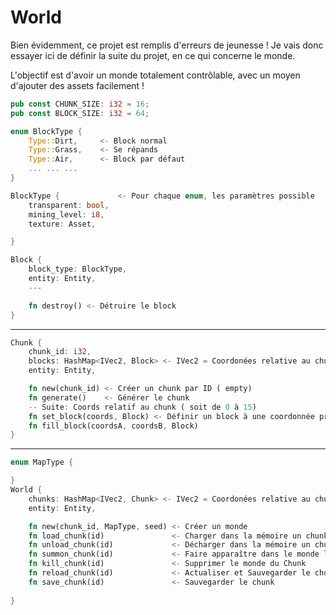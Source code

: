 # World
Bien évidemment, ce projet est remplis d'erreurs de jeunesse ! Je vais donc essayer ici de définir la suite du projet, en ce qui concerne le monde.

L'objectif est d'avoir un monde totalement contrôlable, avec un moyen d'ajouter des assets facilement !

```Rust
pub const CHUNK_SIZE: i32 = 16;
pub const BLOCK_SIZE: i32 = 64;
```

```Rust
enum BlockType {
    Type::Dirt,     <- Block normal
    Type::Grass,    <- Se répands
    Type::Air,      <- Block par défaut
    ... ... ...
}

BlockType {             <- Pour chaque enum, les paramètres possible 
    transparent: bool,
    mining_level: i8,
    texture: Asset,

}

Block {
    block_type: BlockType,
    entity: Entity,
    ---

    fn destroy() <- Détruire le block
}
```
---
```Rust
Chunk {
    chunk_id: i32,
    blocks: HashMap<IVec2, Block> <- IVec2 = Coordonées relative au chunk
    entity: Entity,

    fn new(chunk_id) <- Créer un chunk par ID ( empty)
    fn generate()    <- Générer le chunk
    -- Suite: Coords relatif au chunk ( soit de 0 à 15)
    fn set_block(coords, Block) <- Définir un block à une coordonnée précise
    fn fill_block(coordsA, coordsB, Block)
}
```
---
```Rust
enum MapType {

}
World {
    chunks: HashMap<IVec2, Chunk> <- IVec2 = Coordonées relative au chunk
    entity: Entity,

    fn new(chunk_id, MapType, seed) <- Créer un monde
    fn load_chunk(id)               <- Charger dans la mémoire un chunk
    fn unload_chunk(id)             <- Décharger dans la mémoire un chunk, et le sauvegarder dans un fichier
    fn summon_chunk(id)             <- Faire apparaître dans le monde le chunk
    fn kill_chunk(id)               <- Supprimer le monde du Chunk
    fn reload_chunk(id)             <- Actualiser et Sauvegarder le chunk ( collision )
    fn save_chunk(id)               <- Sauvegarder le chunk
     
}
```